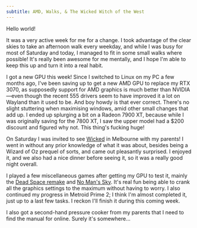 ```yaml
---
subtitle: AMD, Walks, & The Wicked Witch of the West
---
```


Hello world!

It was a very active week for me for a change. I took advantage of the clear
skies to take an afternoon walk every weekday, and while I was busy for most of
Saturday and today, I managed to fit in some small walks where possible! It's
really been awesome for me mentally, and I hope I'm able to keep this up and
turn it into a real habit.

I got a new GPU this week! Since I switched to Linux on my PC a few months ago,
I've been saving up to get a new AMD GPU to replace my RTX 3070, as supposedly
support for AMD graphics is much better than NVIDIA—even though the recent 555
drivers seem to have improved it a lot on Wayland than it used to be. And boy
howdy is that ever correct. There's no slight stuttering when maximising
windows, amid other small changes that add up. I ended up splurging a bit on a
Radeon 7900 XT, because while I was originally saving for the 7800 XT, I saw the
upper model had a $200 discount and figured why not. This thing's fucking huge!

On Saturday I was invited to see
[Wicked](<https://en.wikipedia.org/wiki/Wicked_(musical)>) in Melbourne with my
parents! I went in without any prior knowledge of what it was about, besides
being a Wizard of Oz prequel of sorts, and came out pleasantly surprised. I
enjoyed it, and we also had a nice dinner before seeing it, so it was a really
good night overall.

I played a few miscellaneous games after getting my GPU to test it, mainly the
[Dead Space remake](https://store.steampowered.com/app/1693980/Dead_Space/) and
[No Man's Sky](https://store.steampowered.com/app/275850/No_Mans_Sky/). It's
real fun being able to crank all the graphics settings to the maximum without
having to worry. I also continued my progress in Metroid Prime 2; I think I'm
almost completed it, just up to a last few tasks. I reckon I'll finish it during
this coming week.

I also got a second-hand pressure cooker from my parents that I need to find the
manual for online. Surely it's somewhere…

